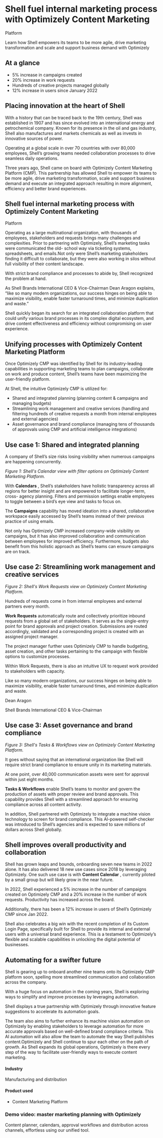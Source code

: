 # Shell fuel internal marketing process with Optimizely Content Marketing

Platform

Learn how Shell empowers its teams to be more agile, drive marketing
transformation and scale and support business demand with Optimizely

## At a glance

- 5% increase in campaigns created
- 20% increase in work requests
- Hundreds of creative projects managed globally
- 12% increase in users since January 2022

## Placing innovation at the heart of Shell

With a history that can be traced back to the 19th century, Shell was
established in 1907 and has since evolved into an international energy and
petrochemical company. Known for its presence in the oil and gas industry, Shell
also manufactures and markets chemicals as well as invests in innovative sources
of power.

Operating at a global scale in over 70 countries with over 80,000 employees,
Shell’s growing teams needed collaboration processes to drive seamless daily
operations.

Three years ago, Shell came on board with Optimizely Content Marketing Platform
(CMP). This partnership has allowed Shell to empower its teams to be more agile,
drive marketing transformation, scale and support business demand and execute an
integrated approach resulting in more alignment, efficiency and better brand
experiences.

## Shell fuel internal marketing process with Optimizely Content Marketing

Platform

Operating as a large multinational organization, with thousands of employees,
stakeholders and requests brings many challenges and complexities. Prior to
partnering with Optimizely, Shell’s marketing tasks were communicated the old-
school way via ticketing systems, spreadsheets, and emails.Not only were Shell’s
marketing stakeholders finding it difficult to collaborate, but they were also
working in silos without full visibility of their content landscape.

With strict brand compliance and processes to abide by, Shell recognized the
problem at hand.

As Shell Brands International CEO & Vice-Chairman Dean Aragon explains, “like so
many modern organizations, our success hinges on being able to maximize
visibility, enable faster turnaround times, and minimize duplication and waste.”

Shell quickly began its search for an integrated collaboration platform that
could unify various brand processes in its complex digital ecosystem, and drive
content effectiveness and efficiency without compromising on user experience.

## Unifying processes with Optimizely Content Marketing Platform

Once Optimizely CMP was identified by Shell for its industry-leading
capabilities in supporting marketing teams to plan campaigns, collaborate on
work and produce content, Shell’s teams have been maximizing the user-friendly
platform.

At Shell, the intuitive Optimizely CMP is utilized for:

- Shared and integrated planning (planning content & campaigns and managing budgets)
- Streamlining work management and creative services (handling and filtering hundreds of creative requests a month from internal employees and external agencies)
- Asset governance and brand compliance (managing tens of thousands of approvals using CMP and artificial intelligence integrations)

## Use case 1: Shared and integrated planning

A company of Shell’s size risks losing visibility when numerous campaigns are
happening concurrently.

_Figure 1: Shell's Calendar view with filter options on Optimizely Content
Marketing Platform._

With **Calendars** , Shell’s stakeholders have holistic transparency across all
regions for better insight and are empowered to facilitate longer-term, cross-
agency planning. Filters and permission settings enable employees to toggle
between a bird’s eye view and tasks to focus on.

The **Campaigns** capability has moved ideation into a shared, collaborative
workspace easily accessed by Shell’s teams instead of their previous practice of
using emails.

Not only has Optimizely CMP increased company-wide visibility on campaigns, but
it has also improved collaboration and communication between employees for
improved efficiency. Furthermore, budgets also benefit from this holistic
approach as Shell’s teams can ensure campaigns are on track.

## Use case 2: Streamlining work management and creative services

_Figure 2: Shell's Work Requests view on Optimizely Content Marketing Platform._

Hundreds of requests come in from internal employees and external partners every
month.

**Work Requests** automatically route and collectively prioritize inbound
requests from a global set of stakeholders. It serves as the single-entry point
for brand approvals and project creation. Submissions are routed accordingly,
validated and a corresponding project is created with an assigned project
manager.

The project manager further uses Optimizely CMP to handle budgeting, asset
creation, and other tasks pertaining to the campaign with flexible options to
customize processes.

Within Work Requests, there is also an intuitive UX to request work provided to
stakeholders with capacity.

Like so many modern organizations, our success hinges on being able to maximize
visibility, enable faster turnaround times, and minimize duplication and waste.

Dean Aragon

Shell Brands International CEO & Vice-Chairman

## Use case 3: Asset governance and brand compliance

_Figure 3: Shell's Tasks & Workflows view on Optimizely Content Marketing
Platform._

It goes without saying that an international organization like Shell will
require strict brand compliance to ensure unity in its marketing materials.

At one point, over 40,000 communication assets were sent for approval within
just eight months.

**Tasks & Workflows** enable Shell’s teams to monitor and govern the production
of assets with proper review and brand approvals. This capability provides Shell
with a streamlined approach for ensuring compliance across all content activity.

In addition, Shell partnered with Optimizely to integrate a machine vision
technology to screen for brand compliance. This AI-powered self-checker was
introduced to Shell’s agencies and is expected to save millions of dollars
across Shell globally.

## Shell improves overall productivity and collaboration

Shell has grown leaps and bounds, onboarding seven new teams in 2022 alone. It
has also delivered 18 new use cases since 2018 by leveraging Optimizely. One
such use case is with **Content Calendar** , currently piloted by a small group
but will likely grow in the near future.

In 2022, Shell experienced a 5% increase in the number of campaigns created on
Optimizely CMP and a 20% increase in the number of work requests. Productivity
has increased across the board.

Additionally, there has been a 12% increase in users of Shell’s Optimizely CMP
since Jan 2022.

Shell also celebrates a big win with the recent completion of its Custom Login
Page, specifically built for Shell to provide its internal and external users
with a universal brand experience. This is a testament to Optimizely’s flexible
and scalable capabilities in unlocking the digital potential of businesses.

## Automating for a swifter future

Shell is gearing up to onboard another nine teams onto its Optimizely CMP
platform soon, spelling more streamlined communication and collaboration across
the company.

With a huge focus on automation in the coming years, Shell is exploring ways to
simplify and improve processes by leveraging automation.

Shell displays a true partnership with Optimizely through innovative feature
suggestions to accelerate its automation goals.

The team also aims to further enhance its machine vision automation on
Optimizely by enabling stakeholders to leverage automation for more accurate
approvals based on well-defined brand compliance criteria. This AI automation
will also allow the team to automate the way Shell publishes content.Optimizely
and Shell continue to spur each other on the path of growth. As Shell expands
its global operations, Optimizely is there every step of the way to facilitate
user-friendly ways to execute content marketing.

#### Industry

Manufacturing and distribution

#### Product used

- Content Marketing Platform

### Demo video: master marketing planning with Optimizely

Content planner, calendars, approval workflows and distribution across channels,
effortless using our unified tool.
